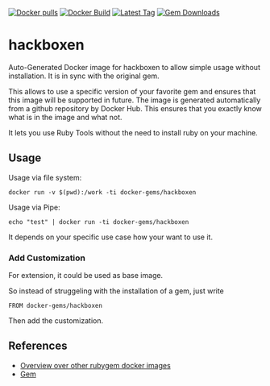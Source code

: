 [![Docker pulls](https://img.shields.io/docker/pulls/rubygem/hackboxen.svg)](https://hub.docker.com/r/rubygem/hackboxen/)
[![Docker Build](https://img.shields.io/docker/automated/rubygem/hackboxen.svg)](https://hub.docker.com/r/rubygem/hackboxen/)
[![Latest Tag](https://img.shields.io/github/tag/docker-rubygem/hackboxen.svg)](https://hub.docker.com/r/rubygem/hackboxen/)
[![Gem Downloads](https://img.shields.io/gem/dt/hackboxen.svg)](https://rubygems.org/gems/hackboxen/)
# hackboxen

Auto-Generated Docker image for hackboxen to allow simple usage without installation.
It is in sync with the original gem.

This allows to use a specific version of your favorite gem and ensures that this image will be supported in future.
The image is generated automatically from a github repository by Docker Hub.
This ensures that you exactly know what is in the image and what not.

It lets you use Ruby Tools without the need to install ruby on your machine.

## Usage

Usage via file system:

`docker run -v $(pwd):/work -ti docker-gems/hackboxen`

Usage via Pipe:

`echo "test" | docker run -ti docker-gems/hackboxen`

It depends on your specific use case how your want to use it.

### Add Customization

For extension, it could be used as base image.

So instead of struggeling with the installation of a gem, just write

`FROM docker-gems/hackboxen`

Then add the customization.

## References

 - [Overview over other rubygem docker images](https://github.com/thinkbot/docker-rubygem)
 - [Gem](https://rubygems.org/gems/hackboxen/)
